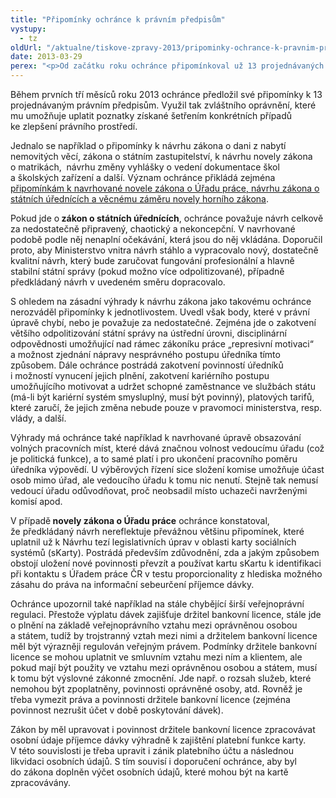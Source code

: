 ```yaml
---
title: "Připomínky ochránce k právním předpisům"
vystupy:
  - tz
oldUrl: "/aktualne/tiskove-zpravy-2013/pripominky-ochrance-k-pravnim-predpisum"
date: 2013-03-29
perex: "<p>Od začátku roku ochránce připomínkoval už 13 projednávaných právních předpisů, jejichž obsah se dotýká problémů, s nimiž se v rámci své činnosti setkává. Využil tak zvláštní oprávnění, které mu umožňuje tímto způvostem přispívat ke zlepšení právního prostředí.</p>"
---
```


<!-- imported from the old website -->

<p>Během prvních tří měsíců roku 2013 ochránce předložil své připomínky k 13 projednávaným právním předpisům. Využil tak zvláštního oprávnění, které mu umožňuje uplatit poznatky získané šetřením konkrétních případů ke zlepšení právního prostředí.</p><p>Jednalo se například o připomínky k návrhu zákona o dani z nabytí nemovitých věcí, zákona o státním zastupitelství, k návrhu novely zákona o matrikách,  návrhu změny vyhlášky o vedení dokumentace škol a školských zařízení a další. Význam ochránce přikládá zejména <a href="/zvlastni-opravneni/pripominky-k-zakonum/">připomínkám k navrhované novele zákona o Úřadu práce, návrhu zákona o státních úřednících a věcnému záměru novely horního zákona</a>.</p><p>Pokud jde o<strong> zákon o státních úřednících</strong>, ochránce považuje návrh celkově za nedostatečně připravený, chaotický a nekoncepční. V navrhované podobě podle něj nenaplní očekávání, která jsou do něj vkládána. Doporučil proto, aby Ministerstvo vnitra návrh stáhlo a vypracovalo nový, dostatečně kvalitní návrh, který bude zaručovat fungování profesionální a hlavně stabilní státní správy (pokud možno více odpolitizované), případně předkládaný návrh v uvedeném směru dopracovalo.</p><p>S ohledem na zásadní výhrady k návrhu zákona jako takovému ochránce nerozváděl připomínky k jednotlivostem. Uvedl však body, které v právní úpravě chybí, nebo je považuje za nedostatečné. Zejména jde o zakotvení většího odpolitizování státní správy na ústřední úrovni, disciplinární odpovědnosti umožňující nad rámec zákoníku práce „represivní motivaci“ a možnost zjednání nápravy nesprávného postupu úředníka tímto způsobem. Dále ochránce postrádá zakotvení povinností úředníků i možností vynucení jejich plnění, zakotvení kariérního postupu umožňujícího motivovat a udržet schopné zaměstnance ve službách státu (má-li být kariérní systém smysluplný, musí být povinný), platových tarifů, které zaručí, že jejich změna nebude pouze v pravomoci ministerstva, resp. vlády, a další.</p><p>Výhrady má ochránce také například k navrhované úpravě obsazování volných pracovních míst, které dává značnou volnost vedoucímu úřadu (což je politická funkce), a to samé platí i pro ukončení pracovního poměru úředníka výpovědí. U výběrových řízení sice složení komise umožňuje účast osob mimo úřad, ale vedoucího úřadu k tomu nic nenutí. Stejně tak nemusí vedoucí úřadu odůvodňovat, proč neobsadil místo uchazeči navrženými komisí apod.</p><p>V případě<strong> novely zákona o Úřadu práce</strong> ochránce konstatoval, že předkládaný návrh nereflektuje převážnou většinu připomínek, které uplatnil už k Návrhu tezí legislativních úprav v oblasti karty sociálních systémů (sKarty). Postrádá především zdůvodnění, zda a jakým způsobem obstojí uložení nové povinnosti převzít a používat kartu sKartu k identifikaci při kontaktu s Úřadem práce ČR v testu proporcionality z hlediska možného zásahu do práva na informační sebeurčení příjemce dávky. </p><p>Ochránce upozornil také například na stále chybějící širší veřejnoprávní regulaci. Přestože výplatu dávek zajišťuje držitel bankovní licence, stále jde o plnění na základě veřejnoprávního vztahu mezi oprávněnou osobou a státem, tudíž by trojstranný vztah mezi nimi a držitelem bankovní licence měl být výrazněji regulován veřejným právem. Podmínky držitele bankovní licence se mohou uplatnit ve smluvním vztahu mezi ním a klientem, ale pokud mají být použity ve vztahu mezi oprávněnou osobou a státem, musí k tomu být výslovné zákonné zmocnění. Jde např. o rozsah služeb, které nemohou být zpoplatněny, povinnosti oprávněné osoby, atd. Rovněž je třeba vymezit práva a povinnosti držitele bankovní licence (zejména povinnost nezrušit účet v době poskytování dávek). </p><p>Zákon by měl upravovat i povinnost držitele bankovní licence zpracovávat osobní údaje příjemce dávky výhradně k zajištění platební funkce karty. V této souvislosti je třeba upravit i zánik platebního účtu a následnou likvidaci osobních údajů. S tím souvisí i doporučení ochránce, aby byl do zákona doplněn výčet osobních údajů, které mohou být na kartě zpracovávány. </p>

